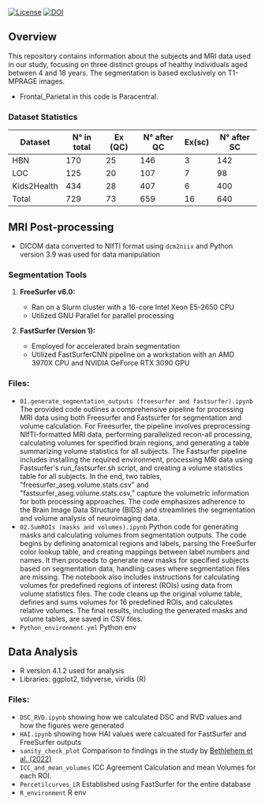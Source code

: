 [![License](https://img.shields.io/badge/License-MIT-blue.svg)](https://opensource.org/licenses/MIT)
[![DOI](https://zenodo.org/badge/639393019.svg)](https://zenodo.org/doi/10.5281/zenodo.11521841)

## Overview

This repository contains information about the subjects and MRI data used in our study, focusing on three distinct groups of healthy individuals aged between 4 and 18 years. The segmentation is based exclusively on T1-MPRAGE images.
* Frontal_Parietal in this code is Paracentral.

### Dataset Statistics

| Dataset        | N° in total | Ex (QC) | N° after QC | Ex(sc) | N° after SC |
| -------------- | ----------- | ------- | ----------- | ------ | ----------- |
| HBN            | 170         | 25      | 146         | 3      | 142         |
| LOC            | 125         | 20      | 107         | 7      | 98          |
| Kids2Health    | 434         | 28      | 407         | 6      | 400         |
| Total          | 729         | 73      | 659         | 16     | 640         |

## MRI Post-processing
- DICOM data converted to NIfTI format using `dcm2niix` and  Python version 3.9 was used for data manipulation

### Segmentation Tools

1. **FreeSurfer v6.0:**
   - Ran on a Slurm cluster with a 16-core Intel Xeon E5-2650 CPU
   - Utilized GNU Parallel for parallel processing

2. **FastSurfer (Version 1):**
   - Employed for accelerated brain segmentation
   - Utilized FastSurferCNN pipeline on a workstation with an AMD 3970X CPU and NVIDIA GeForce RTX 3090 GPU

### Files:
- `01.generate_segmentation_outputs (freesurfer and fastsurfer).ipynb`  The provided code outlines a comprehensive pipeline for processing MRI data using both Freesurfer and Fastsurfer for segmentation and volume calculation. For Freesurfer, the pipeline involves preprocessing NIfTI-formatted MRI data, performing parallelized recon-all processing, calculating volumes for specified brain regions, and generating a table summarizing volume statistics for all subjects. The Fastsurfer pipeline includes installing the required environment, processing MRI data using Fastsurfer's run_fastsurfer.sh script, and creating a volume statistics table for all subjects. In the end, two tables, "freesurfer_aseg.volume.stats.csv" and "fastsurfer_aseg.volume.stats.csv," capture the volumetric information for both processing approaches. The code emphasizes adherence to the Brain Image Data Structure (BIDS) and streamlines the segmentation and volume analysis of neuroimaging data.
- `02.SumROIs (masks and volumes).ipynb`  Python code for generating masks and calculating volumes from segmentation outputs. The code begins by defining anatomical regions and labels, parsing the FreeSurfer color lookup table, and creating mappings between label numbers and names. It then proceeds to generate new masks for specified subjects based on segmentation data, handling cases where segmentation files are missing. The notebook also includes instructions for calculating volumes for predefined regions of interest (ROIs) using data from volume statistics files. The code cleans up the original volume table, defines and sums volumes for 16 predefined ROIs, and calculates relative volumes. The final results, including the generated masks and volume tables, are saved in CSV files.
- `Python_environment.yml` Python env


## Data Analysis

- R version 4.1.2  used for analysis
- Libraries: ggplot2, tidyverse, viridis (R)

### Files:
- `DSC_RVD.ipynb` showing how we calculated DSC and RVD values and how the figures were generated  
- `HAI.ipynb`  showing how HAI values were calcuated for FastSurfer and FreeSurfer outputs
- `sanity_check_plot` Comparison to findings in the study by [Bethlehem et al. (2022)](https://github.com/brainchart/Lifespan)
- `ICC_and_mean_volumes` ICC Agreement Calculation and mean Volumes for each ROI.
- `Percetilcurves_LR` Established using FastSurfer for the entire database
- `R_environment` R env








